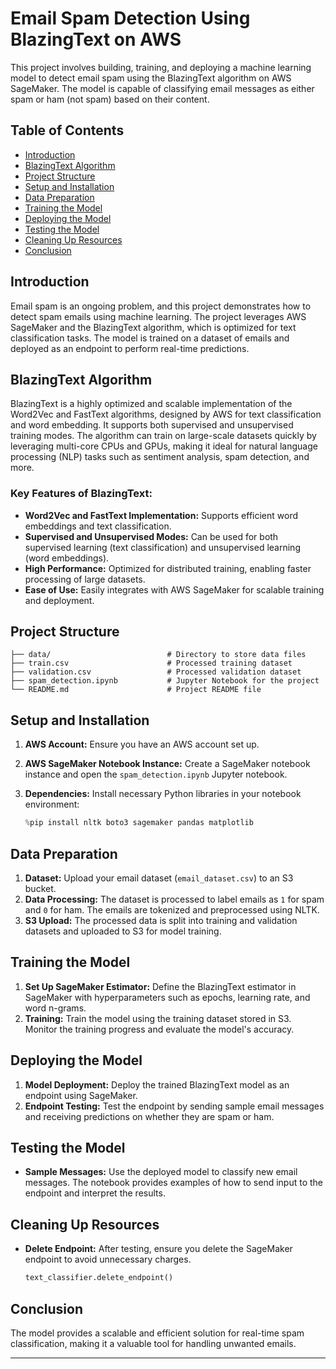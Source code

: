 # Email Spam Detection Using BlazingText on AWS

This project involves building, training, and deploying a machine learning model to detect email spam using the BlazingText algorithm on AWS SageMaker. The model is capable of classifying email messages as either spam or ham (not spam) based on their content.

## Table of Contents

- [Introduction](#introduction)
- [BlazingText Algorithm](#blazingtext-algorithm)
- [Project Structure](#project-structure)
- [Setup and Installation](#setup-and-installation)
- [Data Preparation](#data-preparation)
- [Training the Model](#training-the-model)
- [Deploying the Model](#deploying-the-model)
- [Testing the Model](#testing-the-model)
- [Cleaning Up Resources](#cleaning-up-resources)
- [Conclusion](#conclusion)

## Introduction

Email spam is an ongoing problem, and this project demonstrates how to detect spam emails using machine learning. The project leverages AWS SageMaker and the BlazingText algorithm, which is optimized for text classification tasks. The model is trained on a dataset of emails and deployed as an endpoint to perform real-time predictions.

## BlazingText Algorithm

BlazingText is a highly optimized and scalable implementation of the Word2Vec and FastText algorithms, designed by AWS for text classification and word embedding. It supports both supervised and unsupervised training modes. The algorithm can train on large-scale datasets quickly by leveraging multi-core CPUs and GPUs, making it ideal for natural language processing (NLP) tasks such as sentiment analysis, spam detection, and more.

### Key Features of BlazingText:
- **Word2Vec and FastText Implementation:** Supports efficient word embeddings and text classification.
- **Supervised and Unsupervised Modes:** Can be used for both supervised learning (text classification) and unsupervised learning (word embeddings).
- **High Performance:** Optimized for distributed training, enabling faster processing of large datasets.
- **Ease of Use:** Easily integrates with AWS SageMaker for scalable training and deployment.

## Project Structure

```
├── data/                          # Directory to store data files
├── train.csv                      # Processed training dataset
├── validation.csv                 # Processed validation dataset
├── spam_detection.ipynb           # Jupyter Notebook for the project
└── README.md                      # Project README file
```

## Setup and Installation

1. **AWS Account:** Ensure you have an AWS account set up.
2. **AWS SageMaker Notebook Instance:** Create a SageMaker notebook instance and open the `spam_detection.ipynb` Jupyter notebook.
3. **Dependencies:** Install necessary Python libraries in your notebook environment:

    ```python
    %pip install nltk boto3 sagemaker pandas matplotlib
    ```

## Data Preparation

1. **Dataset:** Upload your email dataset (`email_dataset.csv`) to an S3 bucket.
2. **Data Processing:** The dataset is processed to label emails as `1` for spam and `0` for ham. The emails are tokenized and preprocessed using NLTK.
3. **S3 Upload:** The processed data is split into training and validation datasets and uploaded to S3 for model training.

## Training the Model

1. **Set Up SageMaker Estimator:** Define the BlazingText estimator in SageMaker with hyperparameters such as epochs, learning rate, and word n-grams.
2. **Training:** Train the model using the training dataset stored in S3. Monitor the training progress and evaluate the model's accuracy.

## Deploying the Model

1. **Model Deployment:** Deploy the trained BlazingText model as an endpoint using SageMaker.
2. **Endpoint Testing:** Test the endpoint by sending sample email messages and receiving predictions on whether they are spam or ham.

## Testing the Model

- **Sample Messages:** Use the deployed model to classify new email messages. The notebook provides examples of how to send input to the endpoint and interpret the results.

## Cleaning Up Resources

- **Delete Endpoint:** After testing, ensure you delete the SageMaker endpoint to avoid unnecessary charges.

    ```python
    text_classifier.delete_endpoint()
    ```

## Conclusion

The model provides a scalable and efficient solution for real-time spam classification, making it a valuable tool for handling unwanted emails.

---
